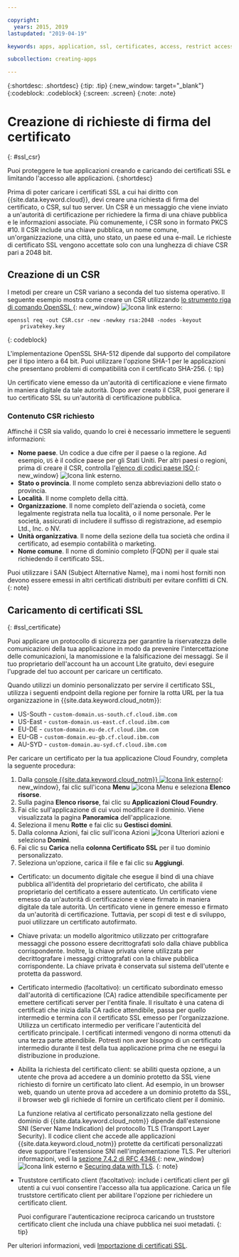 ```yaml
---

copyright:
  years: 2015, 2019
lastupdated: "2019-04-19"

keywords: apps, application, ssl, certificates, access, restrict access, create, csr, upload, import

subcollection: creating-apps

---
```


{:shortdesc: .shortdesc}
{:tip: .tip}
{:new_window: target="_blank"}
{:codeblock: .codeblock}
{:screen: .screen}
{:note: .note}

# Creazione di richieste di firma del certificato
{: #ssl_csr}

Puoi proteggere le tue applicazioni creando e caricando dei certificati SSL e limitando l'accesso alle applicazioni.
{:shortdesc}

Prima di poter caricare i certificati SSL a cui hai diritto con {{site.data.keyword.cloud}}, devi creare una richiesta di firma del certificato, o CSR, sul tuo server. Un CSR è un messaggio che viene inviato a un'autorità di certificazione per richiedere la firma di una chiave pubblica
e le informazioni associate. Più comunemente, i CSR sono in formato PKCS #10. Il CSR include una chiave pubblica, un nome comune, un'organizzazione, una città, uno stato, un paese ed una e-mail. Le richieste di certificato SSL
vengono accettate solo con una lunghezza di chiave CSR pari a 2048 bit.

## Creazione di un CSR

I metodi per creare un CSR variano a seconda del tuo sistema operativo. Il seguente esempio mostra come creare un CSR utilizzando [lo strumento riga di comando OpenSSL ](http://www.openssl.org/){: new_window} ![Icona link esterno](../icons/launch-glyph.svg "Icona link esterno"):

```
openssl req -out CSR.csr -new -newkey rsa:2048 -nodes -keyout
    privatekey.key
```
{: codeblock}

L'implementazione OpenSSL SHA-512 dipende dal supporto del compilatore per il tipo intero a 64 bit. Puoi utilizzare
l'opzione SHA-1 per le applicazioni che presentano problemi di compatibilità con il certificato
SHA-256.
{: tip}

Un certificato viene emesso da un'autorità di
certificazione e viene firmato in maniera digitale da tale autorità. Dopo aver creato il CSR, puoi generare il tuo certificato SSL su un'autorità di certificazione pubblica.

### Contenuto CSR richiesto

Affinché il CSR sia valido, quando lo crei è necessario immettere le seguenti informazioni:

 * **Nome paese**. Un codice a due cifre per il paese o la regione. Ad esempio, `US` è il codice paese per gli Stati Uniti. Per altri paesi o regioni, prima di creare il CSR, controlla l'[elenco di codici paese ISO ](https://www.iso.org/obp/ui/#search){: new_window} ![Icona link esterno](../icons/launch-glyph.svg "Icona link esterno").
 * **Stato o provincia**. Il nome completo senza abbreviazioni dello stato o provincia.
 * **Località**. Il nome completo della città.
 * **Organizzazione**. Il nome completo dell'azienda o società, come legalmente registrata nella tua località, o il nome
personale. Per le società, assicurati di includere il suffisso di registrazione, ad esempio Ltd., Inc. o NV.
 * **Unità organizzativa**. Il nome della sezione della tua società che ordina il certificato, ad esempio contabilità o marketing.
 * **Nome comune**. Il nome di dominio completo (FQDN) per il quale stai richiedendo il certificato SSL.

Puoi utilizzare i SAN (Subject Alternative Name), ma i nomi host forniti non devono essere emessi in altri certificati distribuiti per evitare conflitti di CN.
{: note}

## Caricamento di certificati SSL
{: #ssl_certificate}

Puoi applicare un protocollo di sicurezza per garantire la riservatezza
delle comunicazioni della tua applicazione in modo da prevenire l'intercettazione delle comunicazioni,
la manomissione e la falsificazione dei messaggi. Se il tuo proprietario dell'account ha un account Lite gratuito, devi eseguire l'upgrade del tuo account per caricare un certificato.

Quando utilizzi un dominio personalizzato per servire il certificato SSL, utilizza i seguenti endpoint della regione per fornire la rotta URL per la tua organizzazione in {{site.data.keyword.cloud_notm}}:

* US-South - `custom-domain.us-south.cf.cloud.ibm.com`
* US-East - `custom-domain.us-east.cf.cloud.ibm.com`
* EU-DE - `custom-domain.eu-de.cf.cloud.ibm.com`
* EU-GB - `custom-domain.eu-gb.cf.cloud.ibm.com`
* AU-SYD - `custom-domain.au-syd.cf.cloud.ibm.com`

Per caricare un certificato per la tua applicazione Cloud Foundry, completa la seguente procedura:

1. Dalla [console {{site.data.keyword.cloud_notm}} ![Icona link esterno](../icons/launch-glyph.svg "Icona link esterno")](https://{DomainName}){: new_window}, fai clic sull'icona **Menu** ![icona Menu](../icons/icon_hamburger.svg) e seleziona **Elenco risorse**.
2. Sulla pagina **Elenco risorse**, fai clic su **Applicazioni Cloud Foundry**.
3. Fai clic sull'applicazione di cui vuoi modificare il dominio. Viene visualizzata la pagina **Panoramica** dell'applicazione.
4. Seleziona il menu **Rotte** e fai clic su **Gestisci domini**.
5. Dalla colonna Azioni, fai clic sull'icona Azioni ![Icona Ulteriori azioni](../icons/action-menu-icon.svg) e seleziona **Domini**.
6. Fai clic su **Carica** nella **colonna Certificato SSL** per il tuo dominio personalizzato.
7. Seleziona un'opzione, carica il file e fai clic su **Aggiungi**.
  
  * Certificato: un documento digitale che esegue il bind di una chiave pubblica all'identità del proprietario del certificato,
che abilita il proprietario del certificato a essere autenticato. Un certificato viene emesso da un'autorità di
certificazione e viene firmato in maniera digitale da tale autorità. Un certificato viene in genere emesso e firmato da un'autorità di certificazione. Tuttavia, per scopi di test e di sviluppo, puoi utilizzare un certificato autofirmato.
  * Chiave privata: un modello algoritmico utilizzato per crittografare messaggi che possono essere decrittografati
solo dalla chiave pubblica corrispondente. Inoltre, la chiave privata viene utilizzata per decrittografare i messaggi crittografati con la chiave pubblica corrispondente. La chiave privata è conservata sul sistema dell'utente e protetta da password.
  * Certificato intermedio (facoltativo): un certificato subordinato emesso dall'autorità di certificazione (CA) radice attendibile
specificamente per emettere certificati server per l'entità finale. Il risultato è una catena di certificati che inizia dalla CA radice
attendibile, passa per quello intermedio e termina con il certificato SSL emesso per l'organizzazione. Utilizza un certificato intermedio per verificare l'autenticità del certificato principale. I certificati intermedi vengono di norma ottenuti da una terza parte attendibile. Potresti non aver bisogno
di un certificato intermedio durante il test della tua applicazione prima che ne esegui la distribuzione in produzione.
  * Abilita la richiesta del certificato client: se abiliti questa opzione, a un utente che prova ad accedere a un dominio protetto da SSL viene richiesto di fornire un certificato lato client. Ad esempio, in un browser web, quando un utente prova ad accedere a un dominio protetto da SSL,
il browser web gli richiede di fornire un certificato client per il dominio. 

    La funzione relativa al certificato personalizzato nella gestione del dominio di {{site.data.keyword.cloud_notm}} dipende dall'estensione SNI (Server Name Indication) del protocollo TLS (Transport Layer Security). Il codice client che accede alle applicazioni {{site.data.keyword.cloud_notm}} protette da certificati personalizzati deve supportare l'estensione SNI nell'implementazione TLS. Per ulteriori informazioni, vedi la [sezione 7.4.2 di RFC 4346 ](http://tools.ietf.org/html/rfc4346#section-7.4.2){: new_window} ![Icona link esterno](../icons/launch-glyph.svg "Icona link esterno") e [Securing data with TLS](/docs/get-support?topic=get-support-tlssupportwithdraw#tlssupportwithdraw).
    {: note}
  
  * Truststore certificato client (facoltativo): include i certificati client per gli utenti a cui vuoi consentire l'accesso alla tua applicazione. Carica un file truststore certificato client per abilitare l'opzione per richiedere un certificato client.
  
    Puoi configurare l'autenticazione reciproca caricando un truststore certificato client che includa una chiave pubblica nei suoi metadati.
    {: tip}

Per ulteriori informazioni, vedi [Importazione di certificati SSL](/docs/ssl-certificates?topic=ssl-certificates-importing-ssl-certificates).


